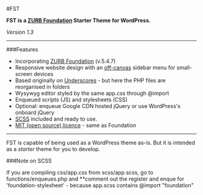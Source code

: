 #FST

**FST is a [ZURB Foundation](http://foundation.zurb.com) Starter Theme for WordPress.**

_Version 1.3_

---

###Features

* Incorporating [ZURB Foundation](http://foundation.zurb.com) (v.5.4.7)
* Responsive website design with an [off-canvas](http://foundation.zurb.com/docs/components/offcanvas.html) sidebar menu for small-screen devices
* Based originally on [Underscores](http://underscores.me) - but here the PHP files are reorganised in folders
* Wysywyg editor styled by the same app.css through @import
* Enqueued scripts (JS) and stylesheets (CSS)
* Optional: enqueue Google CDN hosted jQuery or use WordPress's onboard jQuery
* [SCSS](http://sass-lang.com) included and ready to use.
* [MIT (open source) licence](http://opensource.org/licenses/MIT) - same as Foundation

---

FST is capable of being used as a WordPress theme as-is. But it is intended as a _starter_ theme for you to develop.

###Note on SCSS

If you are compiling css/app.css from scss/app.scss, go to functions/enqueues.php and **comment out the register and enque for 'foundation-stylesheet' - because app.scss contains @import "foundation"
